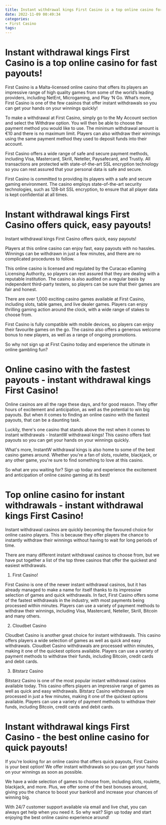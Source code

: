 ```yaml
---
title: Instant withdrawal kings First Casino is a top online casino for fast payouts!
date: 2022-11-09 00:49:34
categories:
- First Casino
tags:
---
```



# Instant withdrawal kings First Casino is a top online casino for fast payouts!

First Casino is a Malta-licensed online casino that offers its players an impressive range of high quality games from some of the world’s leading providers, including NetEnt, Microgaming, and Play ‘N Go. What’s more, First Casino is one of the few casinos that offer instant withdrawals so you can get your hands on your winnings quickly!

To make a withdrawal at First Casino, simply go to the My Account section and select the Withdraw option. You will then be able to choose the payment method you would like to use. The minimum withdrawal amount is €10 and there is no maximum limit. Players can also withdraw their winnings using the same payment method they used to deposit funds into their account.

First Casino offers a wide range of safe and secure payment methods, including Visa, Mastercard, Skrill, Neteller, Paysafecard, and Trustly. All transactions are protected with state-of-the-art SSL encryption technology so you can rest assured that your personal data is safe and secure.

First Casino is committed to providing its players with a safe and secure gaming environment. The casino employs state-of-the-art security technologies, such as 128-bit SSL encryption, to ensure that all player data is kept confidential at all times.

# Instant withdrawal kings First Casino offers quick, easy payouts!

Instant withdrawal kings First Casino offers quick, easy payouts!

Players at this online casino can enjoy fast, easy payouts with no hassles. Winnings can be withdrawn in just a few minutes, and there are no complicated procedures to follow.

This online casino is licensed and regulated by the Curacao eGaming Licensing Authority, so players can rest assured that they are dealing with a reputable institution. The casino is also audited on a regular basis by independent third-party testers, so players can be sure that their games are fair and honest.

There are over 1,000 exciting casino games available at First Casino, including slots, table games, and live dealer games. Players can enjoy thrilling gaming action around the clock, with a wide range of stakes to choose from.

First Casino is fully compatible with mobile devices, so players can enjoy their favourite games on the go. The casino also offers a generous welcome bonus to new players, as well as a range of ongoing promotions.

So why not sign up at First Casino today and experience the ultimate in online gambling fun?

# Online casino with the fastest payouts - instant withdrawal kings First Casino!

Online casinos are all the rage these days, and for good reason. They offer hours of excitement and anticipation, as well as the potential to win big payouts. But when it comes to finding an online casino with the fastest payouts, that can be a daunting task.

Luckily, there's one casino that stands above the rest when it comes to instant withdrawals - InstantW withdrawal kings! This casino offers fast payouts so you can get your hands on your winnings quickly.

What's more, InstantW withdrawal kings is also home to some of the best casino games around. Whether you're a fan of slots, roulette, blackjack, or any other game, you're sure to find something to love at this casino.

So what are you waiting for? Sign up today and experience the excitement and anticipation of online casino gaming at its best!

# Top online casino for instant withdrawals - instant withdrawal kings First Casino!

Instant withdrawal casinos are quickly becoming the favoured choice for online casino players. This is because they offer players the chance to instantly withdraw their winnings without having to wait for long periods of time.

There are many different instant withdrawal casinos to choose from, but we have put together a list of the top three casinos that offer the quickest and easiest withdrawals.

1. First Casino!

First Casino is one of the newer instant withdrawal casinos, but it has already managed to make a name for itself thanks to its impressive selection of games and quick withdrawals. In fact, First Casino offers some of the fastest withdrawals in the industry, with most payments being processed within minutes. Players can use a variety of payment methods to withdraw their winnings, including Visa, Mastercard, Neteller, Skrill, Bitcoin and many others.

2. Cloudbet Casino

Cloudbet Casino is another great choice for instant withdrawals. This casino offers players a wide selection of games as well as quick and easy withdrawals. Cloudbet Casino withdrawals are processed within minutes, making it one of the quickest options available. Players can use a variety of payment methods to withdraw their funds, including Bitcoin, credit cards and debit cards.

3. Bitstarz Casino

Bitstarz Casino is one of the most popular instant withdrawal casinos available today. This casino offers players an impressive range of games as well as quick and easy withdrawals. Bitstarz Casino withdrawals are processed in just a few minutes, making it one of the quickest options available. Players can use a variety of payment methods to withdraw their funds, including Bitcoin, credit cards and debit cards.

#  Instant withdrawal kings First Casino - the best online casino for quick payouts!

If you're looking for an online casino that offers quick payouts, First Casino is your best option! We offer instant withdrawals so you can get your hands on your winnings as soon as possible.

We have a wide selection of games to choose from, including slots, roulette, blackjack, and more. Plus, we offer some of the best bonuses around, giving you the chance to boost your bankroll and increase your chances of winning big.

With 24/7 customer support available via email and live chat, you can always get help when you need it. So why wait? Sign up today and start enjoying the best online casino experience around!